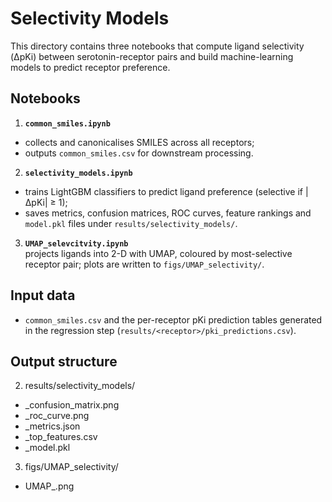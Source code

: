 Selectivity Models 
==========================================

This directory contains three notebooks that compute ligand selectivity
(ΔpKi) between serotonin-receptor pairs and build machine-learning models
to predict receptor preference.

Notebooks
---------

1. **`common_smiles.ipynb`**  
* collects and canonicalises SMILES across all receptors;  
* outputs `common_smiles.csv` for downstream processing.

2. **`selectivity_models.ipynb`**  
* trains LightGBM classifiers to predict ligand preference
  (selective if |ΔpKi| ≥ 1);  
* saves metrics, confusion matrices, ROC curves, feature rankings and
  `model.pkl` files under `results/selectivity_models/`.

3. **`UMAP_selevcitvity.ipynb`**  
  projects ligands into 2-D with UMAP, coloured by most-selective receptor
  pair;
  plots are written to `figs/UMAP_selectivity/`.


Input data
----------

* `common_smiles.csv` and the per-receptor pKi prediction tables generated
  in the regression step (`results/<receptor>/pki_predictions.csv`).

Output structure
----------------

2. results/selectivity_models/
* <pair>_confusion_matrix.png
* <pair>_roc_curve.png
* <pair>_metrics.json
* <pair>_top_features.csv
* <pair>_model.pkl

3. figs/UMAP_selectivity/
* UMAP_<pair>.png
